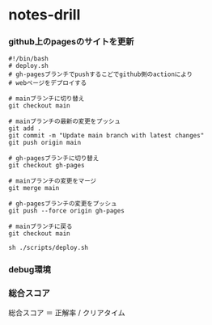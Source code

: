 # notes-drill

### github上のpagesのサイトを更新

```
#!/bin/bash
# deploy.sh
# gh-pagesブランチでpushするこどでgithub側のactionにより
# webページをデプロイする

# mainブランチに切り替え
git checkout main

# mainブランチの最新の変更をプッシュ
git add .
git commit -m "Update main branch with latest changes"
git push origin main

# gh-pagesブランチに切り替え
git checkout gh-pages

# mainブランチの変更をマージ
git merge main

# gh-pagesブランチの変更をプッシュ
git push --force origin gh-pages

# mainブランチに戻る
git checkout main
```

`sh ./scripts/deploy.sh`

### debug環境


### 総合スコア
総合スコア ＝ 正解率 / クリアタイム
